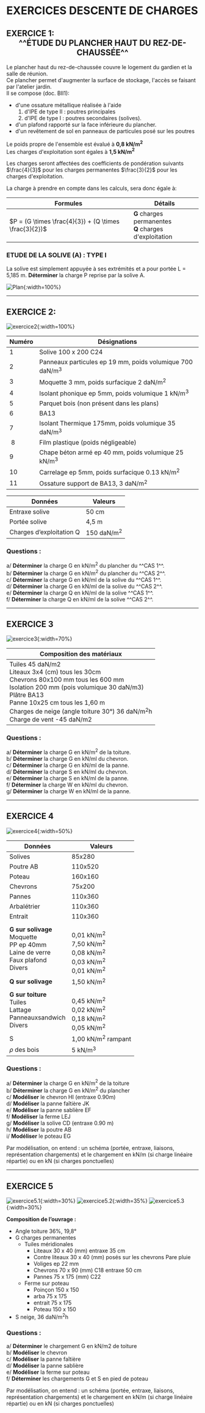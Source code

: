 # EXERCICES DESCENTE DE CHARGES

## **EXERCICE 1:** <br/> <center>^^ÉTUDE DU PLANCHER HAUT DU REZ-DE-CHAUSSÉE^^</center>

Le plancher haut du rez-de-chaussée couvre le logement du gardien et la salle de réunion.   
Ce plancher permet d'augmenter la surface de stockage, l'accès se faisant par l'atelier jardin.   
Il se compose (doc. BII1): 

* d'une ossature métallique réalisée à l'aide   
    1. d'IPE de type II : poutres principales   
    2. d'IPE de type I : poutres secondaires (solives).   
* d'un plafond rapporté sur la face inférieure du plancher.
* d'un revêtement de sol en panneaux de particules posé sur les poutres

Le poids propre de l'ensemble est évalué à **0,8 kN/m$^{2}$**     
Les charges d'exploitation sont égales à **1,5 kN/m$^{2}$**    

Les charges seront affectées des coefficients de pondération suivants $\frac{4}{3}$ pour les charges permanentes $\frac{3}{2}$ pour les charges d'exploitation.    

La charge à prendre en compte dans les calculs, sera donc égale à:     

| Formules | Détails |
| -- | -- |
| $P = (G \times \frac{4}{3}) + (Q \times \frac{3}{2})$ | **G** charges permanentes <br/> **Q** charges d'exploitation |

### ETUDE DE LA SOLIVE (A) : TYPE I 

La solive est simplement appuyée à ses extrémités et a pour portée L = 5,185 m.
**Déterminer** la charge P reprise par la solive A.

![Plan](./img/ddc-app1.png){:width=100%}

<!--
??? abstract "CORRECTION"

    $P = (G \times \frac{4}{3}) + (Q \times \frac{3}{2})$   
    $P = (0.8 \times \frac{4}{3}) + (1.5 \times \frac{3}{2})$
    $P = 3.32 kN/m^{2}$   

    Surface = (5.2 * 4) * (12)
    Surface = 249.6 m2

    P = 3.32 / 249.6
    Ptot = 0.013 kN/m2

    Surface1 = 5.2 *12
    Surface1 = 62.4 m2

    Psurface1 = 0.013 * 62.4
    Psurface1 = 0.8112 kN

    Ps = (Ptot / 4) / 20
    Ps = (826.682 / 4) / 20
    Ps = 0.0415 kN/

-->

---
## **EXERCICE 2:** 

![exercice2](./img/ddc_exo2.png){:width=100%}

| Numéro | Désignations |
| -- | -- |
| 1 | Solive 100 x 200 C24 |
| 2 | Panneaux particules ep 19 mm, poids volumique 700 daN/m$^{3}$ |
| 3 | Moquette 3 mm, poids surfacique 2 daN/m$^{2}$ |
| 4 | Isolant phonique ep 5mm, poids volumique 1 kN/m$^{3}$ |
| 5 | Parquet bois (non présent dans les plans) |
| 6 | BA13 |
| 7 | Isolant Thermique 175mm, poids volumique 35 daN/m$^{3}$ |
| 8 | Film plastique (poids négligeable) |
| 9 | Chape béton armé ep 40 mm, poids volumique 25 kN/m$^{3}$ |
| 10 | Carrelage ep 5mm, poids surfacique 0.13 kN/m$^{2}$ |
| 11 | Ossature support de BA13, 3 daN/m$^{2}$ |

| Données | Valeurs |
| -- | -- |
| Entraxe solive | 50 cm |
| Portée solive | 4,5 m |
| Charges d’exploitation Q | 150 daN/m$^{2}$ |

### Questions :

a/ **Déterminer** la charge G en kN/m$^{2}$ du plancher du ^^CAS 1^^.   
b/ **Déterminer** la charge G en kN/m$^{2}$ du plancher du ^^CAS 2^^.   
c/ **Déterminer** la charge G en kN/ml de la solive du ^^CAS 1^^.   
d/ **Déterminer** la charge G en kN/ml de la solive du ^^CAS 2^^.   
e/ **Déterminer** la charge Q en kN/ml de la solive ^^CAS 1^^.   
f/ **Déterminer** la charge Q en kN/ml de la solive ^^CAS 2^^.   

---
## EXERCICE 3

![exercice3](./img/ddc_exo3.png){:width=70%}


| Composition des matériaux | 
| -- | 
| Tuiles 45 daN/m2 <br/> Liteaux 3x4 (cm) tous les 30cm <br/> Chevrons 80x100 mm tous les 600 mm <br/> Isolation 200 mm (pois volumique 30 daN/m3) <br/> Plâtre BA13 <br/> Panne 10x25 cm tous les 1,60 m <br/> Charges de neige (angle toiture 30°) 36 daN/m$^{2}$h <br/> Charge de vent -45 daN/m2 |

### Questions :

a/ **Déterminer** la charge G en kN/m$^{2}$ de la toiture.   
b/ **Déterminer** la charge G en kN/ml du chevron.   
c/ **Déterminer** la charge G en kN/ml de la panne.   
d/ **Déterminer** la charge S en kN/ml du chevron.    
e/ **Déterminer** la charge S en kN/ml de la panne.    
f/ **Déterminer** la charge W en kN/ml du chevron.   
g/ **Déterminer** la charge W en kN/ml de la panne.  

---
## EXERCICE 4

![exercice4](./img/ddc_exo4.png){:width=50%}

| Données | Valeurs |
| -- | -- | 
| Solives | 85x280 |
| Poutre AB | 110x520 |
| Poteau | 160x160 |
| Chevrons | 75x200 |
| Pannes | 110x360 |
| Arbalétrier | 110x360 |
| Entrait | 110x360 |
| **G sur solivage** <br/> Moquette <br/> PP ep 40mm <br/> Laine de verre <br/> Faux plafond <br/> Divers <br/> | <br/> 0,01 kN/m$^{2}$ <br/> 7,50 kN/m$^{2}$ <br/> 0,08 kN/m$^{2}$ <br/> 0,03 kN/m$^{2}$ <br/> 0,01 kN/m$^{2}$ |
| **Q sur solivage** | 1,50 kN/m$^{2}$ |
| **G sur toiture** <br/> Tuiles <br/> Lattage <br/> Panneauxsandwich <br/> Divers | <br/> 0,45 kN/m$^{2}$ <br/> 0,02 kN/m$^{2}$ <br/> 0,18 kN/m$^{2}$ <br/> 0,05 kN/m$^{2}$ |
| S | 1,00 kN/m$^{2}$ rampant |
| $\rho$ des bois | 5 kN/m$^{3}$ |

### Questions :

a/ **Déterminer** la charge G en kN/m$^{2}$ de la toiture    
b/ **Déterminer** la charge G en kN/m$^{2}$ du plancher   
c/ **Modéliser** le chevron HI (entraxe 0.90m)    
d/ **Modéliser** la panne faîtière JK   
e/ **Modéliser** la panne sablière EF   
f/ **Modéliser** la ferme LEJ   
g/ **Modéliser** la solive CD (entraxe 0.90 m)    
h/ **Modéliser** la poutre AB   
i/ **Modéliser** le poteau EG   

Par modélisation, on entend : un schéma (portée, entraxe, liaisons, représentation chargements) et le chargement en kN/m (si charge linéaire répartie) ou en kN (si charges ponctuelles)

---
## EXERCICE 5

![exercice5.1](./img/ddc_exo5.1.png){:width=30%} ![exercice5.2](./img/ddc_exo5.2.png){:width=35%} ![exercice5.3](./img/ddc_exo5.3.png){:width=30%}

**Composition de l’ouvrage :**   

* Angle toiture 36%, 19,8°
* G charges permanentes
    * Tuiles méridionales
        * Liteaux 30 x 40 (mm) entraxe 35 cm
        * Contre liteaux 30 x 40 (mm) posés sur les chevrons Pare pluie
        * Voliges ep 22 mm
        * Chevrons 70 x 90 (mm) C18 entraxe 50 cm
        * Pannes 75 x 175 (mm) C22
    * Ferme sur poteau
        * Poinçon 150 x 150 
        * arba 75 x 175 
        * entrait 75 x 175 
        * Poteau 150 x 150
* S neige, 36 daN/m$^{2}$h

### Questions :

a/ **Déterminer** le chargement G en kN/m2 de toiture     
b/ **Modéliser** le chevron    
c/ **Modéliser** la panne faîtière    
d/ **Modéliser** la panne sablière    
e/ **Modéliser** la ferme sur poteau    
f/ **Déterminer** les chargements G et S en pied de poteau    

Par modélisation, on entend : un schéma (portée, entraxe, liaisons, représentation chargements) et le chargement en kN/m (si charge linéaire répartie) ou en kN (si charges ponctuelles)